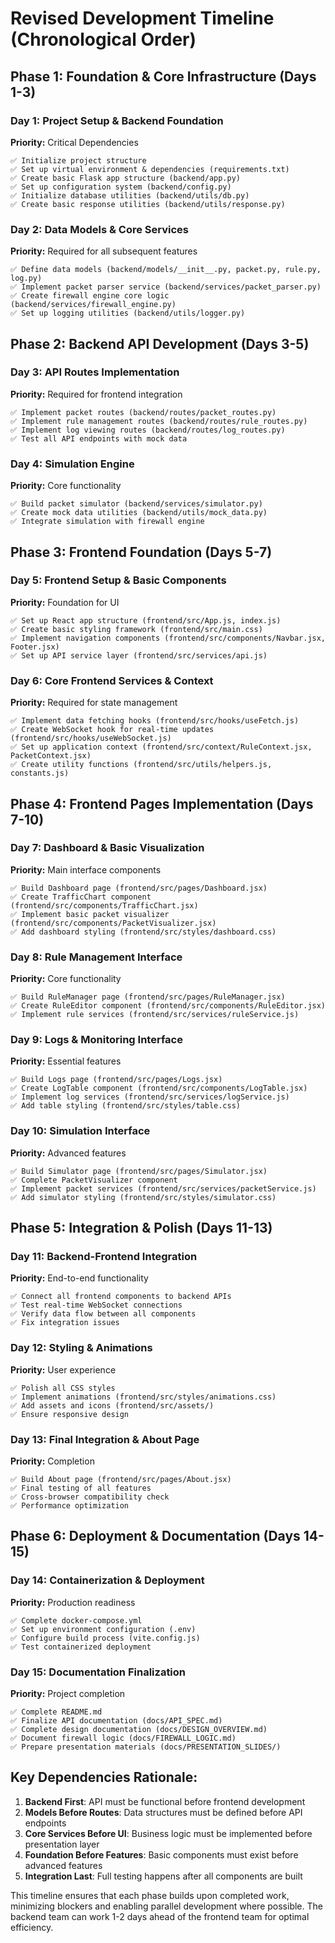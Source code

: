 # Revised Development Timeline (Chronological Order)

## Phase 1: Foundation & Core Infrastructure (Days 1-3)

### Day 1: Project Setup & Backend Foundation
**Priority:** Critical Dependencies
```
✅ Initialize project structure
✅ Set up virtual environment & dependencies (requirements.txt)
✅ Create basic Flask app structure (backend/app.py)
✅ Set up configuration system (backend/config.py)
✅ Initialize database utilities (backend/utils/db.py)
✅ Create basic response utilities (backend/utils/response.py)
```

### Day 2: Data Models & Core Services
**Priority:** Required for all subsequent features
```
✅ Define data models (backend/models/__init__.py, packet.py, rule.py, log.py)
✅ Implement packet parser service (backend/services/packet_parser.py)
✅ Create firewall engine core logic (backend/services/firewall_engine.py)
✅ Set up logging utilities (backend/utils/logger.py)
```

## Phase 2: Backend API Development (Days 3-5)

### Day 3: API Routes Implementation
**Priority:** Required for frontend integration
```
✅ Implement packet routes (backend/routes/packet_routes.py)
✅ Implement rule management routes (backend/routes/rule_routes.py)
✅ Implement log viewing routes (backend/routes/log_routes.py)
✅ Test all API endpoints with mock data
```

### Day 4: Simulation Engine
**Priority:** Core functionality
```
✅ Build packet simulator (backend/services/simulator.py)
✅ Create mock data utilities (backend/utils/mock_data.py)
✅ Integrate simulation with firewall engine
```

## Phase 3: Frontend Foundation (Days 5-7)

### Day 5: Frontend Setup & Basic Components
**Priority:** Foundation for UI
```
✅ Set up React app structure (frontend/src/App.js, index.js)
✅ Create basic styling framework (frontend/src/main.css)
✅ Implement navigation components (frontend/src/components/Navbar.jsx, Footer.jsx)
✅ Set up API service layer (frontend/src/services/api.js)
```

### Day 6: Core Frontend Services & Context
**Priority:** Required for state management
```
✅ Implement data fetching hooks (frontend/src/hooks/useFetch.js)
✅ Create WebSocket hook for real-time updates (frontend/src/hooks/useWebSocket.js)
✅ Set up application context (frontend/src/context/RuleContext.jsx, PacketContext.jsx)
✅ Create utility functions (frontend/src/utils/helpers.js, constants.js)
```

## Phase 4: Frontend Pages Implementation (Days 7-10)

### Day 7: Dashboard & Basic Visualization
**Priority:** Main interface components
```
✅ Build Dashboard page (frontend/src/pages/Dashboard.jsx)
✅ Create TrafficChart component (frontend/src/components/TrafficChart.jsx)
✅ Implement basic packet visualizer (frontend/src/components/PacketVisualizer.jsx)
✅ Add dashboard styling (frontend/src/styles/dashboard.css)
```

### Day 8: Rule Management Interface
**Priority:** Core functionality
```
✅ Build RuleManager page (frontend/src/pages/RuleManager.jsx)
✅ Create RuleEditor component (frontend/src/components/RuleEditor.jsx)
✅ Implement rule services (frontend/src/services/ruleService.js)
```

### Day 9: Logs & Monitoring Interface
**Priority:** Essential features
```
✅ Build Logs page (frontend/src/pages/Logs.jsx)
✅ Create LogTable component (frontend/src/components/LogTable.jsx)
✅ Implement log services (frontend/src/services/logService.js)
✅ Add table styling (frontend/src/styles/table.css)
```

### Day 10: Simulation Interface
**Priority:** Advanced features
```
✅ Build Simulator page (frontend/src/pages/Simulator.jsx)
✅ Complete PacketVisualizer component
✅ Implement packet services (frontend/src/services/packetService.js)
✅ Add simulator styling (frontend/src/styles/simulator.css)
```

## Phase 5: Integration & Polish (Days 11-13)

### Day 11: Backend-Frontend Integration
**Priority:** End-to-end functionality
```
✅ Connect all frontend components to backend APIs
✅ Test real-time WebSocket connections
✅ Verify data flow between all components
✅ Fix integration issues
```

### Day 12: Styling & Animations
**Priority:** User experience
```
✅ Polish all CSS styles
✅ Implement animations (frontend/src/styles/animations.css)
✅ Add assets and icons (frontend/src/assets/)
✅ Ensure responsive design
```

### Day 13: Final Integration & About Page
**Priority:** Completion
```
✅ Build About page (frontend/src/pages/About.jsx)
✅ Final testing of all features
✅ Cross-browser compatibility check
✅ Performance optimization
```

## Phase 6: Deployment & Documentation (Days 14-15)

### Day 14: Containerization & Deployment
**Priority:** Production readiness
```
✅ Complete docker-compose.yml
✅ Set up environment configuration (.env)
✅ Configure build process (vite.config.js)
✅ Test containerized deployment
```

### Day 15: Documentation Finalization
**Priority:** Project completion
```
✅ Complete README.md
✅ Finalize API documentation (docs/API_SPEC.md)
✅ Complete design documentation (docs/DESIGN_OVERVIEW.md)
✅ Document firewall logic (docs/FIREWALL_LOGIC.md)
✅ Prepare presentation materials (docs/PRESENTATION_SLIDES/)
```

## Key Dependencies Rationale:

1. **Backend First**: API must be functional before frontend development
2. **Models Before Routes**: Data structures must be defined before API endpoints
3. **Core Services Before UI**: Business logic must be implemented before presentation layer
4. **Foundation Before Features**: Basic components must exist before advanced features
5. **Integration Last**: Full testing happens after all components are built

This timeline ensures that each phase builds upon completed work, minimizing blockers and enabling parallel development where possible. The backend team can work 1-2 days ahead of the frontend team for optimal efficiency.
